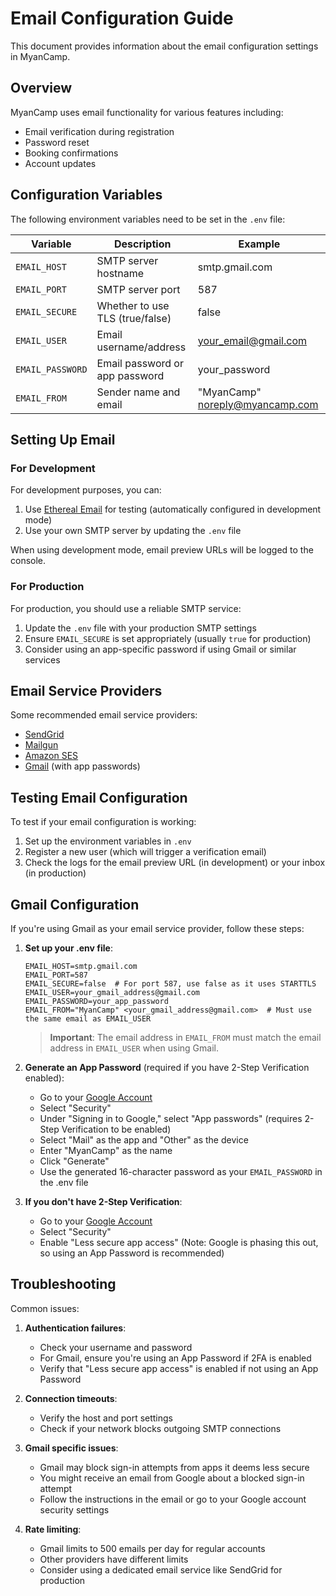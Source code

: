 # Email Configuration Guide

This document provides information about the email configuration settings in MyanCamp.

## Overview

MyanCamp uses email functionality for various features including:
- Email verification during registration
- Password reset
- Booking confirmations
- Account updates

## Configuration Variables

The following environment variables need to be set in the `.env` file:

| Variable | Description | Example |
|----------|-------------|---------|
| `EMAIL_HOST` | SMTP server hostname | smtp.gmail.com |
| `EMAIL_PORT` | SMTP server port | 587 |
| `EMAIL_SECURE` | Whether to use TLS (true/false) | false |
| `EMAIL_USER` | Email username/address | your_email@gmail.com |
| `EMAIL_PASSWORD` | Email password or app password | your_password |
| `EMAIL_FROM` | Sender name and email | "MyanCamp" <noreply@myancamp.com> |

## Setting Up Email

### For Development

For development purposes, you can:

1. Use [Ethereal Email](https://ethereal.email/) for testing (automatically configured in development mode)
2. Use your own SMTP server by updating the `.env` file

When using development mode, email preview URLs will be logged to the console.

### For Production

For production, you should use a reliable SMTP service:

1. Update the `.env` file with your production SMTP settings
2. Ensure `EMAIL_SECURE` is set appropriately (usually `true` for production)
3. Consider using an app-specific password if using Gmail or similar services

## Email Service Providers

Some recommended email service providers:

- [SendGrid](https://sendgrid.com/)
- [Mailgun](https://www.mailgun.com/)
- [Amazon SES](https://aws.amazon.com/ses/)
- [Gmail](https://mail.google.com/) (with app passwords)

## Testing Email Configuration

To test if your email configuration is working:

1. Set up the environment variables in `.env`
2. Register a new user (which will trigger a verification email)
3. Check the logs for the email preview URL (in development) or your inbox (in production)

## Gmail Configuration

If you're using Gmail as your email service provider, follow these steps:

1. **Set up your .env file**:
   ```
   EMAIL_HOST=smtp.gmail.com
   EMAIL_PORT=587
   EMAIL_SECURE=false  # For port 587, use false as it uses STARTTLS
   EMAIL_USER=your_gmail_address@gmail.com
   EMAIL_PASSWORD=your_app_password
   EMAIL_FROM="MyanCamp" <your_gmail_address@gmail.com>  # Must use the same email as EMAIL_USER
   ```

   > **Important**: The email address in `EMAIL_FROM` must match the email address in `EMAIL_USER` when using Gmail.

2. **Generate an App Password** (required if you have 2-Step Verification enabled):
   - Go to your [Google Account](https://myaccount.google.com/)
   - Select "Security"
   - Under "Signing in to Google," select "App passwords" (requires 2-Step Verification to be enabled)
   - Select "Mail" as the app and "Other" as the device
   - Enter "MyanCamp" as the name
   - Click "Generate"
   - Use the generated 16-character password as your `EMAIL_PASSWORD` in the .env file

3. **If you don't have 2-Step Verification**:
   - Go to your [Google Account](https://myaccount.google.com/)
   - Select "Security"
   - Enable "Less secure app access" (Note: Google is phasing this out, so using an App Password is recommended)

## Troubleshooting

Common issues:

1. **Authentication failures**: 
   - Check your username and password
   - For Gmail, ensure you're using an App Password if 2FA is enabled
   - Verify that "Less secure app access" is enabled if not using an App Password

2. **Connection timeouts**: 
   - Verify the host and port settings
   - Check if your network blocks outgoing SMTP connections

3. **Gmail specific issues**:
   - Gmail may block sign-in attempts from apps it deems less secure
   - You might receive an email from Google about a blocked sign-in attempt
   - Follow the instructions in the email or go to your Google account security settings

4. **Rate limiting**: 
   - Gmail limits to 500 emails per day for regular accounts
   - Other providers have different limits
   - Consider using a dedicated email service like SendGrid for production
